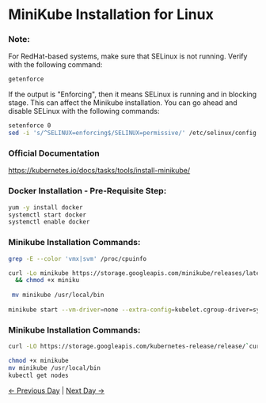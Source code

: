 # MiniKube Installation for Linux

### Note:

For RedHat-based systems, make sure that SELinux is not running. Verify with the following command:
```sh
getenforce
```
If the output is "Enforcing", then it means SELinux is running and in blocking stage. This can affect the  Minikube installation. You can go ahead and disable SELinux with the following commands:
```sh
setenforce 0
sed -i 's/^SELINUX=enforcing$/SELINUX=permissive/' /etc/selinux/config
```
### Official Documentation 

https://kubernetes.io/docs/tasks/tools/install-minikube/ 

### Docker Installation - Pre-Requisite Step:
```sh
yum -y install docker
systemctl start docker
systemctl enable docker
```
### Minikube Installation Commands:

```sh
grep -E --color 'vmx|svm' /proc/cpuinfo

curl -Lo minikube https://storage.googleapis.com/minikube/releases/latest/minikube-linux-amd64 \
  && chmod +x miniku
 
 mv minikube /usr/local/bin
 
minikube start --vm-driver=none --extra-config=kubelet.cgroup-driver=systemd

```
### Minikube Installation Commands:
```sh
curl -LO https://storage.googleapis.com/kubernetes-release/release/`curl -s https://storage.googleapis.com/kubernetes-release/release/stable.txt`/bin/linux/amd64/kubectl

chmod +x minikube
mv minikube /usr/local/bin
kubectl get nodes 
```

[← Previous Day](install-kubectl.md) | [Next Day →](minikube-install-windows.md)
